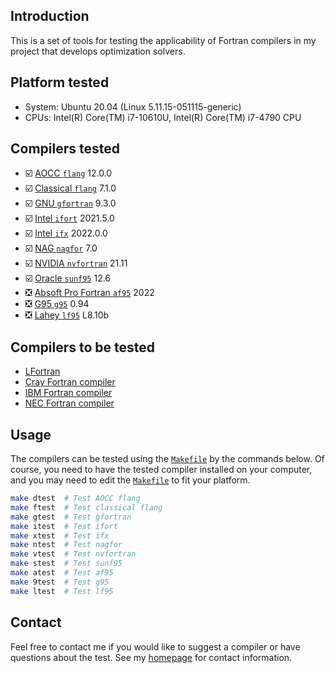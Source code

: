 ## Introduction

This is a set of tools for testing the applicability of Fortran compilers in my project
that develops optimization solvers.


## Platform tested

* System: Ubuntu 20.04 (Linux 5.11.15-051115-generic)
* CPUs: Intel(R) Core(TM) i7-10610U, Intel(R) Core(TM) i7-4790 CPU


## Compilers tested

* :ballot_box_with_check: [AOCC `flang`](https://developer.amd.com/amd-aocc/) 12.0.0
* :ballot_box_with_check: [Classical `flang`](https://github.com/flang-compiler/flang) 7.1.0
* :ballot_box_with_check: [GNU `gfortran`](https://gcc.gnu.org/fortran/) 9.3.0
* :ballot_box_with_check: [Intel `ifort`](https://www.intel.com/content/www/us/en/developer/tools/oneapi/fortran-compiler.html) 2021.5.0
* :ballot_box_with_check: [Intel `ifx`](https://www.intel.com/content/www/us/en/develop/documentation/fortran-compiler-oneapi-dev-guide-and-reference/top/language-reference/new-features-for-ifx.html) 2022.0.0
* :ballot_box_with_check: [NAG `nagfor`](https://www.nag.com/content/nag-fortran-compiler) 7.0
* :ballot_box_with_check: [NVIDIA `nvfortran`](https://docs.nvidia.com/hpc-sdk/index.html) 21.11
* :ballot_box_with_check: [Oracle `sunf95`](https://www.oracle.com/tools/developerstudio/downloads/developer-studio-jsp.html) 12.6
* :negative_squared_cross_mark: [Absoft Pro Fortran `af95`](https://www.absoft.com) 2022
* :negative_squared_cross_mark: [G95 `g95`](https://www.g95.org/downloads.shtml) 0.94
* :negative_squared_cross_mark: [Lahey `lf95`](https://lahey.com) L8.10b

## Compilers to be tested

* [LFortran](https://lfortran.org)
* [Cray Fortran compiler](https://support.hpe.com/hpesc/public/docDisplay?docId=a00115296en_us&page=OpenMP_Overview.html)
* [IBM Fortran compiler](https://www.ibm.com/products/fortran-compiler-family)
* [NEC Fortran compiler](https://www.nec.com/en/global/solutions/hpc/sx/tools.html)


## Usage

The compilers can be tested using the [`Makefile`](https://github.com/zaikunzhang/test_compiler/blob/master/Makefile)
by the commands below. Of course, you need to have the tested compiler installed on your computer,
and you may need to edit the [`Makefile`](https://github.com/zaikunzhang/test_compiler/blob/master/Makefile)
to fit your platform.

```bash
make dtest  # Test AOCC flang
make ftest  # Test classical flang
make gtest  # Test gfortran
make itest  # Test ifort
make xtest  # Test ifx
make ntest  # Test nagfor
make vtest  # Test nvfortran
make stest  # Test sunf95
make atest  # Test af95
make 9test  # Test g95
make ltest  # Test lf95
```


## Contact

Feel free to contact me if you would like to suggest a compiler or have questions about the test.
See my [homepage](https://www.zhangzk.net) for contact information.
